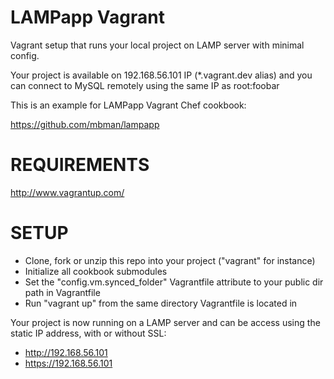 LAMPapp Vagrant
===============

Vagrant setup that runs your local project on LAMP server with minimal config.

Your project is available on 192.168.56.101 IP (*.vagrant.dev alias)
and you can connect to MySQL remotely using the same IP as root:foobar


This is an example for LAMPapp Vagrant Chef cookbook:

  https://github.com/mbman/lampapp

REQUIREMENTS
============

  http://www.vagrantup.com/

SETUP
=====

  - Clone, fork or unzip this repo into your project ("vagrant" for instance)
  - Initialize all cookbook submodules
  - Set the "config.vm.synced_folder" Vagrantfile attribute to your public dir path in Vagrantfile
  - Run "vagrant up" from the same directory Vagrantfile is located in

Your project is now running on a LAMP server and can be access using
the static IP address, with or without SSL:
    
  - http://192.168.56.101 
  - https://192.168.56.101 